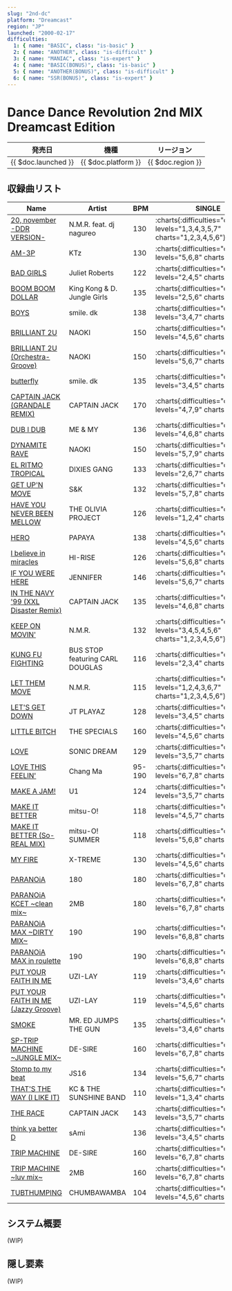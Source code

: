 ```yaml
---
slug: "2nd-dc"
platform: "Dreamcast"
region: "JP"
launched: "2000-02-17"
difficulties:
  1: { name: "BASIC", class: "is-basic" }
  2: { name: "ANOTHER", class: "is-difficult" }
  3: { name: "MANIAC", class: "is-expert" }
  4: { name: "BASIC(BONUS)", class: "is-basic" }
  5: { name: "ANOTHER(BONUS)", class: "is-difficult" }
  6: { name: "SSR(BONUS)", class: "is-expert" }
---
```


# Dance Dance Revolution 2nd MIX Dreamcast Edition

|発売日|機種|リージョン|
|------|----|---------|
|{{ $doc.launched }}|{{ $doc.platform }}|{{ $doc.region }}|

## 収録曲リスト

|Name|Artist|BPM|SINGLE|DOUBLE|COUPLE|STEP BATTLE|
|----|------|---|------|------|------|-----------|
|[20, november -DDR VERSION-](/songs/20-november-ddr)|N.M.R. feat. dj nagureo|130|:charts{:difficulties="difficulties" levels="1,3,4,3,5,7" charts="1,2,3,4,5,6"}|:charts{:difficulties="difficulties" levels="2,4,3,5,7" charts="1,2,4,5,6"}|:charts{:difficulties="difficulties" levels="1,3,4" charts="1,2,3"}|:charts{:difficulties="difficulties" levels="?,?,?" charts="1,2,3"}|
|[AM-3P](/songs/am-3p)|KTz|130|:charts{:difficulties="difficulties" levels="5,6,8" charts="1,2,3"}|:charts{:difficulties="difficulties" levels="5,6" charts="1,2"}|:charts{:difficulties="difficulties" levels="5,6,8" charts="1,2,3"}||
|[BAD GIRLS](/songs/bad-girls)|Juliet Roberts|122|:charts{:difficulties="difficulties" levels="2,4,5" charts="1,2,3"}|:charts{:difficulties="difficulties" levels="3,4" charts="1,2"}|:charts{:difficulties="difficulties" levels="2,4,5" charts="1,2,3"}||
|[BOOM BOOM DOLLAR](/songs/boom-boom-dollar)|King Kong & D. Jungle Girls|135|:charts{:difficulties="difficulties" levels="2,5,6" charts="1,2,3"}|:charts{:difficulties="difficulties" levels="3,5" charts="1,2"}|:charts{:difficulties="difficulties" levels="2,5,6" charts="1,2,3"}||
|[BOYS](/playstation-jp/1st/boys-smiledk)|smile. dk|138|:charts{:difficulties="difficulties" levels="3,4,7" charts="1,2,3"}|:charts{:difficulties="difficulties" levels="4,5" charts="1,2"}|:charts{:difficulties="difficulties" levels="3,4,7" charts="1,2,3"}||
|[BRILLIANT 2U](/songs/brilliant-2u)|NAOKI|150|:charts{:difficulties="difficulties" levels="4,5,6" charts="1,2,3"}|:charts{:difficulties="difficulties" levels="4,5" charts="1,2"}|:charts{:difficulties="difficulties" levels="4,5,6" charts="1,2,3"}||
|[BRILLIANT 2U (Orchestra-Groove)](/songs/brilliant-2u-orchestra-groove)|NAOKI|150|:charts{:difficulties="difficulties" levels="5,6,7" charts="1,2,3"}|:charts{:difficulties="difficulties" levels="4,5" charts="1,2"}|:charts{:difficulties="difficulties" levels="5,6,7" charts="1,2,3"}||
|[butterfly](/playstation-jp/1st/butterfly)|smile. dk|135|:charts{:difficulties="difficulties" levels="3,4,5" charts="1,2,3"}|:charts{:difficulties="difficulties" levels="4,5" charts="1,2"}|:charts{:difficulties="difficulties" levels="3,4,5" charts="1,2,3"}|
|[CAPTAIN JACK (GRANDALE REMIX)](/songs/captain-jack)|CAPTAIN JACK|170|:charts{:difficulties="difficulties" levels="4,7,9" charts="4,5,6"}|:charts{:difficulties="difficulties" levels="5,7,9" charts="4,5,6"}|||
|[DUB I DUB](/songs/dub-i-dub)|ME & MY|136|:charts{:difficulties="difficulties" levels="4,6,8" charts="1,2,3"}|:charts{:difficulties="difficulties" levels="5,7" charts="1,2"}|:charts{:difficulties="difficulties" levels="4,6,8" charts="1,2,3"}||
|[DYNAMITE RAVE](/songs/dynamite-rave)|NAOKI|150|:charts{:difficulties="difficulties" levels="5,7,9" charts="4,5,6"}|:charts{:difficulties="difficulties" levels="5,6,8" charts="4,5,6"}|||
|[EL RITMO TROPICAL](/songs/el-ritmo-tropical)|DIXIES GANG|133|:charts{:difficulties="difficulties" levels="2,6,7" charts="1,2,3"}|:charts{:difficulties="difficulties" levels="4,5" charts="1,2"}|:charts{:difficulties="difficulties" levels="2,6,7" charts="1,2,3"}||
|[GET UP'N MOVE](/songs/get-up-n-move)|S&K|132|:charts{:difficulties="difficulties" levels="5,7,8" charts="1,2,3"}|:charts{:difficulties="difficulties" levels="6,7" charts="1,2"}|:charts{:difficulties="difficulties" levels="5,7,8" charts="1,2,3"}||
|[HAVE YOU NEVER BEEN MELLOW](/playstation-jp/1st/have-you-never-been-mellow)|THE OLIVIA PROJECT|126|:charts{:difficulties="difficulties" levels="1,2,4" charts="1,2,3"}|:charts{:difficulties="difficulties" levels="2,3" charts="1,2"}|:charts{:difficulties="difficulties" levels="1,2,4" charts="1,2,3"}|
|[HERO](/songs/hero)|PAPAYA|138|:charts{:difficulties="difficulties" levels="4,5,6" charts="1,2,3"}|:charts{:difficulties="difficulties" levels="5,6" charts="1,2"}|:charts{:difficulties="difficulties" levels="4,5,6" charts="1,2,3"}||
|[I believe in miracles](/playstation-jp/1st/i-believe-in-miracles)|HI-RISE|126|:charts{:difficulties="difficulties" levels="5,6,8" charts="1,2,3"}|:charts{:difficulties="difficulties" levels="6,7" charts="1,2"}|:charts{:difficulties="difficulties" levels="5,6,8" charts="1,2,3"}||
|[IF YOU WERE HERE](/songs/if-you-were-here)|JENNIFER|146|:charts{:difficulties="difficulties" levels="5,6,7" charts="1,2,3"}|:charts{:difficulties="difficulties" levels="6,7" charts="1,2"}|:charts{:difficulties="difficulties" levels="5,6,7" charts="1,2,3"}||
|[IN THE NAVY '99 (XXL Disaster Remix)](/songs/in-the-navy)|CAPTAIN JACK|135|:charts{:difficulties="difficulties" levels="4,6,8" charts="4,5,6"}|:charts{:difficulties="difficulties" levels="4,5,8" charts="4,5,6"}|||
|[KEEP ON MOVIN'](/songs/keep-on-movin)|N.M.R.|132|:charts{:difficulties="difficulties" levels="3,4,5,4,5,6" charts="1,2,3,4,5,6"}|:charts{:difficulties="difficulties" levels="3,4,4,6,7" charts="1,2,4,5,6"}|:charts{:difficulties="difficulties" levels="3,4,5" charts="1,2,3"}|:charts{:difficulties="difficulties" levels="?,?,?" charts="1,2,3"}|
|[KUNG FU FIGHTING](/playstation-jp/1st/kung-fu-fighting)|BUS STOP featuring CARL DOUGLAS|116|:charts{:difficulties="difficulties" levels="2,3,4" charts="1,2,3"}|:charts{:difficulties="difficulties" levels="3,4" charts="1,2"}|:charts{:difficulties="difficulties" levels="2,3,4" charts="1,2,3"}|
|[LET THEM MOVE](/songs/let-them-move)|N.M.R.|115|:charts{:difficulties="difficulties" levels="1,2,4,3,6,7" charts="1,2,3,4,5,6"}|:charts{:difficulties="difficulties" levels="2,3,3,6,7" charts="1,2,4,5,6"}|:charts{:difficulties="difficulties" levels="1,2,4" charts="1,2,3"}|:charts{:difficulties="difficulties" levels="?,?,?" charts="1,2,3"}|
|[LET'S GET DOWN](/playstation-jp/1st/lets-get-down)|JT PLAYAZ|128|:charts{:difficulties="difficulties" levels="3,4,5" charts="1,2,3"}|:charts{:difficulties="difficulties" levels="4,5" charts="1,2"}|:charts{:difficulties="difficulties" levels="3,4,5" charts="1,2,3"}|
|[LITTLE BITCH](/playstation-jp/1st/little-bitch)|THE SPECIALS|160|:charts{:difficulties="difficulties" levels="4,5,6" charts="1,2,3"}|:charts{:difficulties="difficulties" levels="5,6" charts="1,2"}|:charts{:difficulties="difficulties" levels="4,5,6" charts="1,2,3"}|
|[LOVE](/songs/love)|SONIC DREAM|129|:charts{:difficulties="difficulties" levels="3,5,7" charts="1,2,3"}|:charts{:difficulties="difficulties" levels="3,5" charts="1,2"}|:charts{:difficulties="difficulties" levels="3,5,7" charts="1,2,3"}||
|[LOVE THIS FEELIN'](/songs/love-this-feelin)|Chang Ma|95-190|:charts{:difficulties="difficulties" levels="6,7,8" charts="1,2,3"}|:charts{:difficulties="difficulties" levels="7,8" charts="1,2"}|:charts{:difficulties="difficulties" levels="6,7,8" charts="1,2,3"}||
|[MAKE A JAM!](/playstation-jp/1st/make-a-jam)|U1|124|:charts{:difficulties="difficulties" levels="3,5,7" charts="1,2,3"}|:charts{:difficulties="difficulties" levels="4,5" charts="1,2"}|:charts{:difficulties="difficulties" levels="3,5,7" charts="1,2,3"}|
|[MAKE IT BETTER](/playstation-jp/1st/make-it-better)|mitsu-O!|118|:charts{:difficulties="difficulties" levels="4,5,7" charts="1,2,3"}|:charts{:difficulties="difficulties" levels="5,7" charts="1,2"}|:charts{:difficulties="difficulties" levels="4,5,7" charts="1,2,3"}|
|[MAKE IT BETTER (So-REAL MIX)](/songs/make-it-better-so-real)|mitsu-O! SUMMER|118|:charts{:difficulties="difficulties" levels="5,6,8" charts="1,2,3"}|:charts{:difficulties="difficulties" levels="5,7" charts="1,2"}|:charts{:difficulties="difficulties" levels="5,6,8" charts="1,2,3"}|
|[MY FIRE](/playstation-jp/1st/my-fire)|X-TREME|130|:charts{:difficulties="difficulties" levels="4,5,6" charts="1,2,3"}|:charts{:difficulties="difficulties" levels="4,5" charts="1,2"}|:charts{:difficulties="difficulties" levels="4,5,6" charts="1,2,3"}|
|[PARANOiA](/playstation-jp/1st/paranoia)|180|180|:charts{:difficulties="difficulties" levels="6,7,8" charts="1,2,3"}|:charts{:difficulties="difficulties" levels="7,8" charts="1,2"}|:charts{:difficulties="difficulties" levels="6,7,8" charts="1,2,3"}|
|[PARANOiA KCET \~clean mix\~](/playstation-jp/1st/paranoia-kcet)|2MB|180|:charts{:difficulties="difficulties" levels="6,7,8" charts="1,2,3"}|:charts{:difficulties="difficulties" levels="7,8" charts="1,2"}|:charts{:difficulties="difficulties" levels="6,7,8" charts="1,2,3"}|
|[PARANOiA MAX \~DIRTY MIX\~](/playstation-jp/1st/paranoia-max)|190|190|:charts{:difficulties="difficulties" levels="6,8,8" charts="1,2,3"}|:charts{:difficulties="difficulties" levels="7,8" charts="1,2"}|:charts{:difficulties="difficulties" levels="6,8,8" charts="1,2,3"}|
|[PARANOiA MAX in roulette](/playstation-jp/1st/paranoia-max)|190|190|:charts{:difficulties="difficulties" levels="6,8,8" charts="1,2,3"}|:charts{:difficulties="difficulties" levels="7,8" charts="1,2"}|:charts{:difficulties="difficulties" levels="6,8,8" charts="1,2,3"}|
|[PUT YOUR FAITH IN ME](/songs/put-your-faith-in-me)|UZI-LAY|119|:charts{:difficulties="difficulties" levels="3,4,6" charts="1,2,3"}|:charts{:difficulties="difficulties" levels="4,5" charts="1,2"}|:charts{:difficulties="difficulties" levels="3,4,6" charts="1,2,3"}||
|[PUT YOUR FAITH IN ME (Jazzy Groove)](/songs/put-your-faith-in-me-jazzy-groove)|UZI-LAY|119|:charts{:difficulties="difficulties" levels="4,5,6" charts="1,2,3"}|:charts{:difficulties="difficulties" levels="5,6" charts="1,2"}|:charts{:difficulties="difficulties" levels="4,5,6" charts="1,2,3"}||
|[SMOKE](/songs/smoke)|MR. ED JUMPS THE GUN|135|:charts{:difficulties="difficulties" levels="3,4,6" charts="1,2,3"}|:charts{:difficulties="difficulties" levels="4,5" charts="1,2"}|:charts{:difficulties="difficulties" levels="3,4,6" charts="1,2,3"}||
|[SP-TRIP MACHINE \~JUNGLE MIX\~](/songs/sp-trip-machine)|DE-SIRE|160|:charts{:difficulties="difficulties" levels="6,7,8" charts="1,2,3"}|:charts{:difficulties="difficulties" levels="7,8" charts="1,2"}|:charts{:difficulties="difficulties" levels="6,7,8" charts="1,2,3"}||
|[Stomp to my beat](/songs/stomp-to-my-beat)|JS16|134|:charts{:difficulties="difficulties" levels="5,6,7" charts="1,2,3"}|:charts{:difficulties="difficulties" levels="5,6" charts="1,2"}|:charts{:difficulties="difficulties" levels="5,6,7" charts="1,2,3"}||
|[THAT'S THE WAY (I LIKE IT)](/playstation-jp/1st/thats-the-way)|KC & THE SUNSHINE BAND|110|:charts{:difficulties="difficulties" levels="1,3,4" charts="1,2,3"}|:charts{:difficulties="difficulties" levels="2,4" charts="1,2"}|:charts{:difficulties="difficulties" levels="1,3,4" charts="1,2,3"}|
|[THE RACE](/songs/the-race)|CAPTAIN JACK|143|:charts{:difficulties="difficulties" levels="3,5,7" charts="4,5,6"}|:charts{:difficulties="difficulties" levels="4,6,7" charts="4,5,6"}|||
|[think ya better D](/songs/think-ya-better-d)|sAmi|136|:charts{:difficulties="difficulties" levels="3,4,5" charts="1,2,3"}|:charts{:difficulties="difficulties" levels="3,4" charts="1,2"}|:charts{:difficulties="difficulties" levels="3,4,5" charts="1,2,3"}||
|[TRIP MACHINE](/playstation-jp/1st/trip-machine)|DE-SIRE|160|:charts{:difficulties="difficulties" levels="6,7,8" charts="1,2,3"}|:charts{:difficulties="difficulties" levels="7,8" charts="1,2"}|:charts{:difficulties="difficulties" levels="6,7,8" charts="1,2,3"}|
|[TRIP MACHINE \~luv mix\~](/songs/trip-machine-luv)|2MB|160|:charts{:difficulties="difficulties" levels="6,7,8" charts="1,2,3"}|:charts{:difficulties="difficulties" levels="7,8" charts="1,2"}|:charts{:difficulties="difficulties" levels="6,7,8" charts="1,2,3"}||
|[TUBTHUMPING](/songs/tubthumping)|CHUMBAWAMBA|104|:charts{:difficulties="difficulties" levels="4,5,6" charts="1,2,3"}|:charts{:difficulties="difficulties" levels="4,6" charts="1,2"}|:charts{:difficulties="difficulties" levels="4,5,6" charts="1,2,3"}||

## システム概要

(WIP)

## 隠し要素

(WIP)
